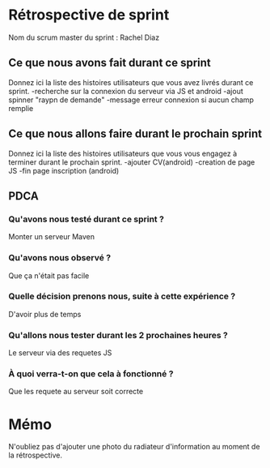 ﻿# Rétrospective de sprint

Nom du scrum master du sprint : Rachel Diaz

## Ce que nous avons fait durant ce sprint
Donnez ici la liste des histoires utilisateurs que vous avez livrés durant ce sprint.
-recherche sur la connexion du serveur via JS et android
-ajout spinner "raypn de demande"
-message erreur connexion si aucun champ remplie


## Ce que nous allons faire durant le prochain sprint
Donnez ici la liste des histoires utilisateurs que vous vous engagez à terminer durant le prochain sprint.
-ajouter CV(android)
-creation de page JS
-fin page inscription (android)

## PDCA 
### Qu'avons nous testé durant ce sprint ? 
Monter un serveur Maven
### Qu'avons nous observé ? 
Que ça n'était pas facile
### Quelle décision prenons nous, suite à cette expérience ? 
D'avoir plus de temps
### Qu'allons nous tester durant les 2 prochaines heures ? 
Le serveur via des requetes JS 
### À quoi verra-t-on que cela à fonctionné ?
Que les requete au serveur soit correcte
# Mémo
N'oubliez pas d'ajouter une photo du radiateur d'information au moment de la rétrospective.


